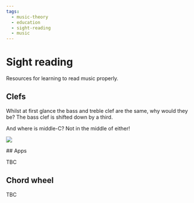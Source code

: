 ```yaml
---
tags:
  - music-theory
  - education
  - sight-reading
  - music
---
```


# Sight reading

Resources for learning to read music properly.


## Clefs

Whilst at first glance the bass and treble clef are the same, why would they be? The bass clef is shifted down by a third.

And where is middle-C? Not in the middle of either!

![](https://2.bp.blogspot.com/-CpSYO-y9WKA/UPdrMBhjMEI/AAAAAAAAACI/CIJDJ2jYoHY/s1600/Screen+Shot+2013-01-16+at+9.08.17+PM.png)

## Apps

TBC

## Chord wheel

TBC
